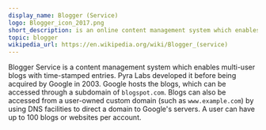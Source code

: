 ```yaml
---
display_name: Blogger (Service)
logo: Blogger_icon_2017.png
short_description: is an online content management system which enables multi-user blogs with time-stamped entries.
topic: blogger
wikipedia_url: https://en.wikipedia.org/wiki/Blogger_(service)
---
```

Blogger Service is a content management system which enables multi-user blogs with time-stamped entries. Pyra Labs developed it before being acquired by Google in 2003. Google hosts the blogs, which can be accessed through a subdomain of `blogspot.com`. Blogs can also be accessed from a user-owned custom domain (such as `www.example.com`) by using DNS facilities to direct a domain to Google's servers. A user can have up to 100 blogs or websites per account.

